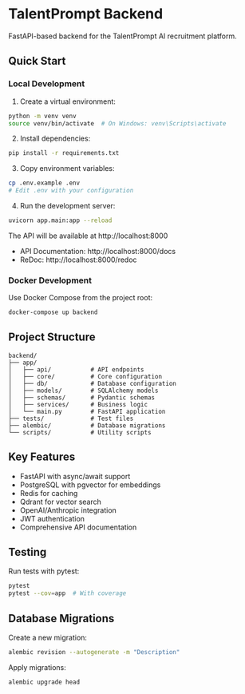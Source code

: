 # TalentPrompt Backend

FastAPI-based backend for the TalentPrompt AI recruitment platform.

## Quick Start

### Local Development

1. Create a virtual environment:
```bash
python -m venv venv
source venv/bin/activate  # On Windows: venv\Scripts\activate
```

2. Install dependencies:
```bash
pip install -r requirements.txt
```

3. Copy environment variables:
```bash
cp .env.example .env
# Edit .env with your configuration
```

4. Run the development server:
```bash
uvicorn app.main:app --reload
```

The API will be available at http://localhost:8000
- API Documentation: http://localhost:8000/docs
- ReDoc: http://localhost:8000/redoc

### Docker Development

Use Docker Compose from the project root:
```bash
docker-compose up backend
```

## Project Structure

```
backend/
├── app/
│   ├── api/           # API endpoints
│   ├── core/          # Core configuration
│   ├── db/            # Database configuration
│   ├── models/        # SQLAlchemy models
│   ├── schemas/       # Pydantic schemas
│   ├── services/      # Business logic
│   └── main.py        # FastAPI application
├── tests/             # Test files
├── alembic/           # Database migrations
└── scripts/           # Utility scripts
```

## Key Features

- FastAPI with async/await support
- PostgreSQL with pgvector for embeddings
- Redis for caching
- Qdrant for vector search
- OpenAI/Anthropic integration
- JWT authentication
- Comprehensive API documentation

## Testing

Run tests with pytest:
```bash
pytest
pytest --cov=app  # With coverage
```

## Database Migrations

Create a new migration:
```bash
alembic revision --autogenerate -m "Description"
```

Apply migrations:
```bash
alembic upgrade head
```